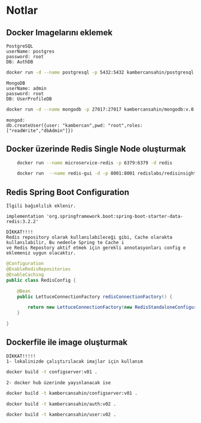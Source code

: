 # Notlar

## Docker Imagelarını eklemek

    PostgreSQL
    userName: postgres
    password: root
    DB: AuthDB
```bash
docker run -d --name postgresql -p 5432:5432 kambercansahin/postgresql:v.0.1
```
    MongoDB
    userName: admin
    password: root
    DB: UserProfileDB
```bash
docker run -d --name mongodb -p 27017:27017 kambercansahin/mongodb:v.0.3
```

    mongod: 
    db.createUser({user: "kambercan",pwd: "root",roles: ["readWrite","dbAdmin"]}) 

## Docker üzerinde Redis Single Node oluşturmak

```bash
    docker run --name microservice-redis -p 6379:6379 -d redis
```

```bash
    docker run  --name redis-gui -d -p 8001:8001 redislabs/redisinsight:1.14.0
```

## Redis Spring Boot Configuration
    İlgili bağımlılık eklenir.

    implementation 'org.springframework.boot:spring-boot-starter-data-redis:3.2.2'

    DİKKAT!!!!
    Redis repository olarak kullanılabileceği gibi, Cache olarakta kullanılabilir, Bu nedenle Spring te Cache i 
    ve Redis Repostory aktif etmek için gerekli annotasyonları config e eklemeniz uygun olacaktır.

```java
@Configuration
@EnableRedisRepositories
@EnableCaching
public class RedisConfig {

    @Bean
    public LettuceConnectionFactory redisConnectionFactory() {

        return new LettuceConnectionFactory(new RedisStandaloneConfiguration("localhost", 6379));
    }

}
```

## Dockerfile ile image oluşturmak
    DİKKAT!!!!!
    1- lokalinizde çalıştırılacak imajlar için kullanım
````bash
docker build -t configserver:v01 .
````
    2- docker hub üzerinde yayınlanacak ise
````bash
docker build -t kambercansahin/configserver:v01 .

docker build -t kambercansahin/auth:v02 .

docker build -t kambercansahin/user:v02 .
````
 